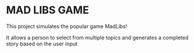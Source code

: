 # MAD LIBS GAME

This project simulates the popular game MadLibs! 

It allows a person to select from multiple topics and generates a completed story based on the user input
